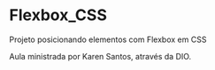 # Flexbox_CSS

Projeto posicionando elementos com Flexbox em CSS

Aula ministrada por Karen Santos, através da DIO.
